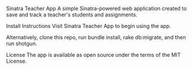 Sinatra Teacher App
A simple Sinatra-powered web application created to save and track a teacher's students and assignments.


Install Instructions
Visit Sinatra Teacher App to begin using the app.

Alternatively, clone this repo, run bundle install, rake db:migrate, and then run shotgun.


License
The app is available as open source under the terms of the MIT License.
